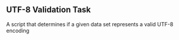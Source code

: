 ## UTF-8 Validation Task

A script that determines if a given data set represents a valid UTF-8 encoding